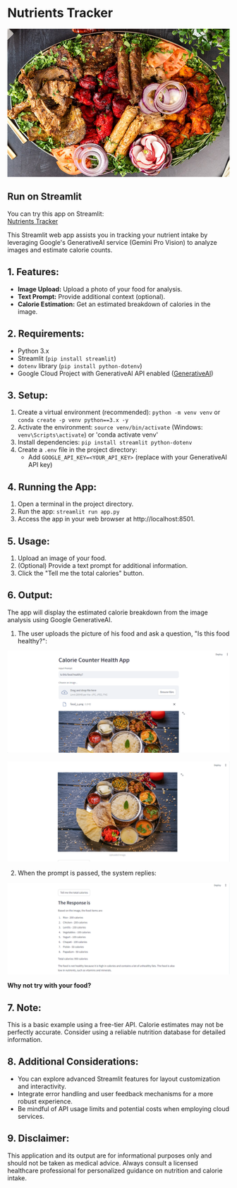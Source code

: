 # Nutrients Tracker  

![Pakistani Tikka Platter](food_images/food_6.jpg)

## Run on Streamlit  
You can try this app on Streamlit:  
[Nutrients Tracker](https://nutrients-tracker.streamlit.app)

This Streamlit web app assists you in tracking your nutrient intake by leveraging Google's GenerativeAI service (Gemini Pro Vision) to analyze images and estimate calorie counts.

## 1. Features:

- **Image Upload:** Upload a photo of your food for analysis.
- **Text Prompt:** Provide additional context (optional).
- **Calorie Estimation:** Get an estimated breakdown of calories in the image.

## 2. Requirements:

- Python 3.x
- Streamlit (`pip install streamlit`)
- `dotenv` library (`pip install python-dotenv`)
- Google Cloud Project with GenerativeAI API enabled ([GenerativeAI](https://cloud.google.com/ai/generative-ai))

## 3. Setup:

1. Create a virtual environment (recommended): `python -m venv venv` or `conda create -p venv python==3.x -y`
2. Activate the environment: `source venv/bin/activate` (Windows: `venv\Scripts\activate`) or 'conda activate venv'
3. Install dependencies: `pip install streamlit python-dotenv`
4. Create a `.env` file in the project directory:
   - Add `GOOGLE_API_KEY=<YOUR_API_KEY>` (replace with your GenerativeAI API key)

## 4. Running the App:

1. Open a terminal in the project directory.
2. Run the app: `streamlit run app.py`
3. Access the app in your web browser at http://localhost:8501.

## 5. Usage:

1. Upload an image of your food.
2. (Optional) Provide a text prompt for additional information.
3. Click the "Tell me the total calories" button.

## 6. Output:

The app will display the estimated calorie breakdown from the image analysis using Google GenerativeAI.

1. The user uploads the picture of his food and ask a question, "Is this food healthy?":  

![user's question and food](screen_capture/food_1_1.png)    
<br>
![user's food](screen_capture/food_1_2.png)  

2. When the prompt is passed, the system replies:  
   
![Total calories and system's advice](screen_capture/food_1_3.png)    

**Why not try with your food?**

## 7. Note:

This is a basic example using a free-tier API. Calorie estimates may not be perfectly accurate. Consider using a reliable nutrition database for detailed information.

## 8. Additional Considerations:

- You can explore advanced Streamlit features for layout customization and interactivity.
- Integrate error handling and user feedback mechanisms for a more robust experience.
- Be mindful of API usage limits and potential costs when employing cloud services.

## 9. Disclaimer:

This application and its output are for informational purposes only and should not be taken as medical advice. Always consult a licensed healthcare professional for personalized guidance on nutrition and calorie intake.

